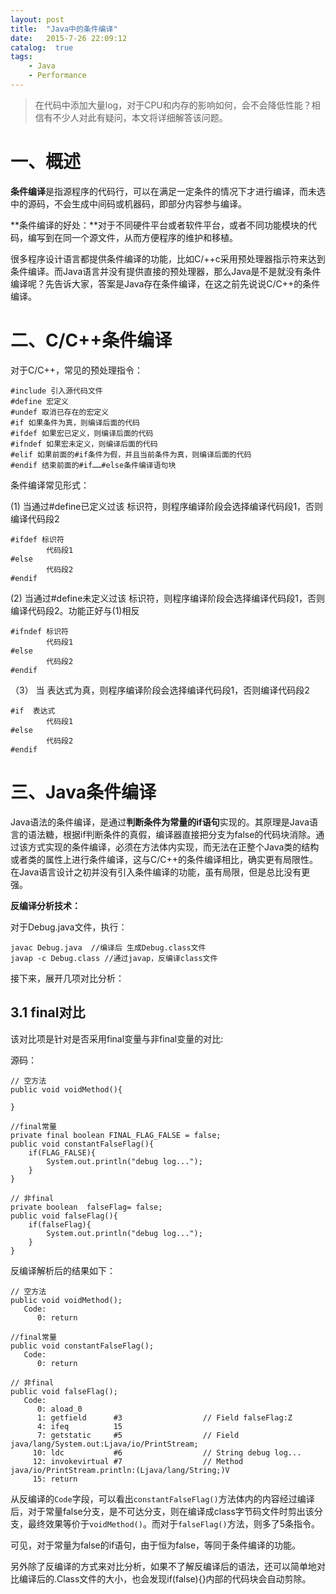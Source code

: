 ```yaml
---
layout: post
title:  "Java中的条件编译"
date:   2015-7-26 22:09:12
catalog:  true
tags:
    - Java
    - Performance
---
```


> 在代码中添加大量log，对于CPU和内存的影响如何，会不会降低性能？相信有不少人对此有疑问，本文将详细解答该问题。

# 一、概述

**条件编译**是指源程序的代码行，可以在满足一定条件的情况下才进行编译，而未选中的源码，不会生成中间码或机器码，即部分内容参与编译。

**条件编译的好处：**对于不同硬件平台或者软件平台，或者不同功能模块的代码，编写到在同一个源文件，从而方便程序的维护和移植。

很多程序设计语言都提供条件编译的功能，比如C/++c采用预处理器指示符来达到条件编译。而Java语言并没有提供直接的预处理器，那么Java是不是就没有条件编译呢？先告诉大家，答案是Java存在条件编译，在这之前先说说C/C++的条件编译。

# 二、C/C++条件编译

对于C/C++，常见的预处理指令：

	#include 引入源代码文件
	#define 宏定义
	#undef 取消已存在的宏定义
	#if 如果条件为真，则编译后面的代码
	#ifdef 如果宏已定义，则编译后面的代码
	#ifndef 如果宏未定义，则编译后面的代码
	#elif 如果前面的#if条件为假，并且当前条件为真，则编译后面的代码
	#endif 结束前面的#if……#else条件编译语句块

条件编译常见形式：

(1) 当通过#define已定义过该 标识符，则程序编译阶段会选择编译代码段1，否则编译代码段2

    #ifdef 标识符
            代码段1
    #else
            代码段2
    #endif 

(2) 当通过#define未定义过该 标识符，则程序编译阶段会选择编译代码段1，否则编译代码段2。功能正好与(1)相反

    #ifndef 标识符
            代码段1
    #else
            代码段2
    #endif

（3） 当 表达式为真，则程序编译阶段会选择编译代码段1，否则编译代码段2

    #if  表达式
            代码段1
    #else
            代码段2
    #endif

# 三、Java条件编译

Java语法的条件编译，是通过**判断条件为常量的if语句**实现的。其原理是Java语言的语法糖，根据if判断条件的真假，编译器直接把分支为false的代码块消除。通过该方式实现的条件编译，必须在方法体内实现，而无法在正整个Java类的结构或者类的属性上进行条件编译，这与C/C++的条件编译相比，确实更有局限性。在Java语言设计之初并没有引入条件编译的功能，虽有局限，但是总比没有更强。


**反编译分析技术：**

对于Debug.java文件，执行：

	javac Debug.java  //编译后 生成Debug.class文件
	javap -c Debug.class //通过javap，反编译class文件

接下来，展开几项对比分析：

## 3.1 final对比

该对比项是针对是否采用final变量与非final变量的对比:


源码：

    // 空方法
    public void voidMethod(){

    }

    //final常量
    private final boolean FINAL_FLAG_FALSE = false;
    public void constantFalseFlag(){
        if(FLAG_FALSE){
            System.out.println("debug log...");
        }
    }

    // 非final
    private boolean  falseFlag= false;
    public void falseFlag(){
        if(falseFlag){
            System.out.println("debug log...");
        }
    }

反编译解析后的结果如下：


	// 空方法
	public void voidMethod();
	   Code:
	      0: return

	//final常量
	public void constantFalseFlag();
	   Code:
	      0: return
	
	// 非final
	public void falseFlag();
	   Code:
	      0: aload_0
	      1: getfield      #3                  // Field falseFlag:Z
	      4: ifeq          15
	      7: getstatic     #5                  // Field java/lang/System.out:Ljava/io/PrintStream;
	     10: ldc           #6                  // String debug log...
	     12: invokevirtual #7                  // Method java/io/PrintStream.println:(Ljava/lang/String;)V
	     15: return
  

从反编译的`Code`字段，可以看出`constantFalseFlag()`方法体内的内容经过编译后，对于常量false分支，是不可达分支，则在编译成class字节码文件时剪出该分支，最终效果等价于`voidMethod()`。而对于`falseFlag()`方法，则多了5条指令。

可见，对于常量为false的if语句，由于恒为false，等同于条件编译的功能。

另外除了反编译的方式来对比分析，如果不了解反编译后的语法，还可以简单地对比编译后的.Class文件的大小，也会发现if(false){}内部的代码块会自动剪除。